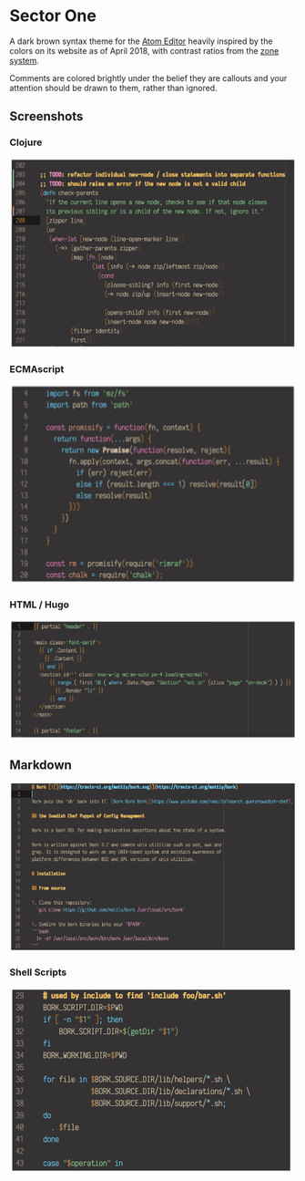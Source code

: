 # Sector One

A dark brown syntax theme for the [Atom Editor](atom.io) heavily inspired by
the colors on its website as of April 2018, with contrast ratios from the
[zone system](https://en.wikipedia.org/wiki/Zone_System).

Comments are colored brightly under the belief they are callouts and your
attention should be drawn to them, rather than ignored.

## Screenshots
### Clojure
![clojure](images/clojure.png)

### ECMAscript
![ecmascript](images/javascript.png)

### HTML / Hugo
![hugo](images/hugo.png)

## Markdown
![markdown](images/markdown.png)

### Shell Scripts
![bash](images/bash.png)

